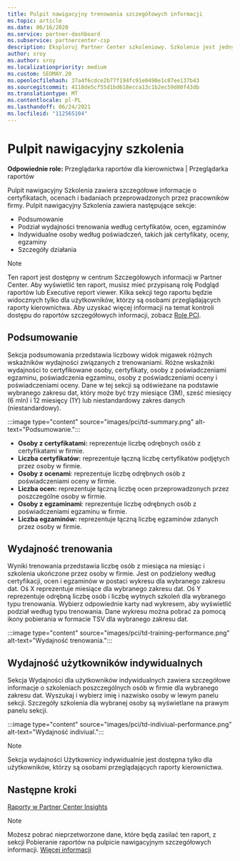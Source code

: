 ```yaml
---
title: Pulpit nawigacyjny trenowania szczegółowych informacji
ms.topic: article
ms.date: 06/16/2020
ms.service: partner-dashboard
ms.subservice: partnercenter-csp
description: Eksploruj Partner Center szkoleniowy. Szkolenie jest jednym z raportów dostępnych w obszarze Partner Center Insights (PCI).
author: sroy
ms.author: sroy
ms.localizationpriority: medium
ms.custom: SEOMAY.20
ms.openlocfilehash: 37a4f6cdce2b77f194fc91e0490e1c87ee137b43
ms.sourcegitcommit: 4118de5cf55d1bd618ecca13c1b2ec59d80f43db
ms.translationtype: MT
ms.contentlocale: pl-PL
ms.lasthandoff: 06/24/2021
ms.locfileid: "112565104"
---
```

# <a name="trainings-dashboard"></a>Pulpit nawigacyjny szkolenia

**Odpowiednie role:** Przeglądarka raportów dla kierownictwa | Przeglądarka raportów

Pulpit nawigacyjny Szkolenia zawiera szczegółowe informacje o certyfikatach, ocenach i badaniach przeprowadzonych przez pracowników firmy. Pulpit nawigacyjny Szkolenia zawiera następujące sekcje:

- Podsumowanie
- Podział wydajności trenowania według certyfikatów, ocen, egzaminów
- Indywidualne osoby według poświadczeń, takich jak certyfikaty, oceny, egzaminy
- Szczegóły działania

>[!NOTE] 
>Ten raport jest dostępny w centrum Szczegółowych informacji w Partner Center. Aby wyświetlić ten raport, musisz mieć przypisaną rolę Podgląd raportów lub Executive report viewer. Kilka sekcji tego raportu będzie widocznych tylko dla użytkowników, którzy są osobami przeglądających raporty kierownictwa. Aby uzyskać więcej informacji na temat kontroli dostępu do raportów szczegółowych informacji, zobacz [Role PCI](pci-roles.md).

## <a name="summary"></a>Podsumowanie

Sekcja podsumowania przedstawia liczbowy widok migawek różnych wskaźników wydajności związanych z trenowaniami. Różne wskaźniki wydajności to certyfikowane osoby, certyfikaty, osoby z poświadczeniami egzaminu, poświadczenia egzaminu, osoby z poświadczeniami oceny i poświadczeniami oceny. Dane w tej sekcji są odświeżane na podstawie wybranego zakresu dat, który może być trzy miesiące (3M), sześć miesięcy (6 mln) i 12 miesięcy (1Y) lub niestandardowy zakres danych (niestandardowy). 

:::image type="content" source="images/pci/td-summary.png" alt-text="Podsumowanie.":::

- **Osoby z certyfikatami:** reprezentuje liczbę odrębnych osób z certyfikatami w firmie.
- **Liczba certyfikatów:** reprezentuje łączną liczbę certyfikatów podjętych przez osoby w firmie.
- **Osoby z ocenami**: reprezentuje liczbę odrębnych osób z poświadczeniami oceny w firmie. 
- **Liczba ocen:** reprezentuje łączną liczbę ocen przeprowadzonych przez poszczególne osoby w firmie.
- **Osoby z egzaminami**: reprezentuje liczbę odrębnych osób z poświadczeniami egzaminu w firmie. 
- **Liczba egzaminów:** reprezentuje łączną liczbę egzaminów zdanych przez osoby w firmie.

## <a name="training-performance"></a>Wydajność trenowania

Wyniki trenowania przedstawia liczbę osób z miesiąca na miesiąc i szkolenia ukończone przez osoby w firmie. Jest on podzielony według certyfikacji, ocen i egzaminów w postaci wykresu dla wybranego zakresu dat. Oś X reprezentuje miesiące dla wybranego zakresu dat. Oś Y reprezentuje odrębną liczbę osób i liczbę wytnych szkoleń dla wybranego typu trenowania. Wybierz odpowiednie karty nad wykresem, aby wyświetlić podział według typu trenowania. Dane wykresu można pobrać za pomocą ikony pobierania w formacie TSV dla wybranego zakresu dat.

:::image type="content" source="images/pci/td-training-performance.png" alt-text="Wydajność trenowania.":::

## <a name="individuals-performance"></a>Wydajność użytkowników indywidualnych

Sekcja Wydajności dla użytkowników indywidualnych zawiera szczegółowe informacje o szkoleniach poszczególnych osób w firmie dla wybranego zakresu dat. Wyszukaj i wybierz imię i nazwisko osoby w lewym panelu sekcji. Szczegóły szkolenia dla wybranej osoby są wyświetlane na prawym panelu sekcji.

:::image type="content" source="images/pci/td-indiviual-performance.png" alt-text="Wydajność indiviual.":::

>[!NOTE] 
> Sekcja wydajności Użytkownicy indywidualnie jest dostępna tylko dla użytkowników, którzy są osobami przeglądających raporty kierownictwa. 

## <a name="next-steps"></a>Następne kroki

[Raporty w Partner Center Insights](partner-center-insights.md)

>[!NOTE] 
> Możesz pobrać nieprzetworzone dane, które będą zasilać ten raport, z sekcji Pobieranie raportów na pulpicie nawigacyjnym szczegółowych informacji. [Więcej informacji](pci-download-reports.md)